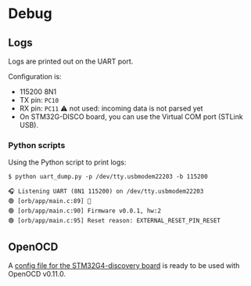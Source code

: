 # Debug

## Logs

Logs are printed out on the UART port.

Configuration is:

- 115200 8N1
- TX pin: `PC10`
- RX pin: `PC11` ⚠️ not used: incoming data is not parsed yet
- On STM32G-DISCO board, you can use the Virtual COM port (STLink USB).

### Python scripts

Using the Python script to print logs:

```shell
$ python uart_dump.py -p /dev/tty.usbmodem22203 -b 115200

🎧 Listening UART (8N1 115200) on /dev/tty.usbmodem22203
🟢 [orb/app/main.c:89] 🤖
🟢 [orb/app/main.c:90] Firmware v0.0.1, hw:2
🟢 [orb/app/main.c:95] Reset reason: EXTERNAL_RESET_PIN_RESET
```

## OpenOCD

A [config file for the STM32G4-discovery board](stm32g4discovery.cfg) is ready to be used with OpenOCD v0.11.0.
